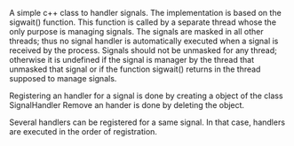 A simple c++ class to handler signals.
The implementation is based on the sigwait() function.
This function is called by a separate thread whose the only purpose is managing signals.
The signals are masked in all other threads; thus no signal handler is automatically executed when a signal is received by the process. Signals should not be unmasked for any thread; otherwise it is undefined if the signal is manager by the thread that unmasked that signal or if the function sigwait() returns in the thread supposed to manage signals.

Registering an handler for a signal is done by creating a object of the class SignalHandler
Remove an hander is done by deleting the object.

Several handlers can be registered for a same signal. In that case, handlers are executed in the order of registration.
